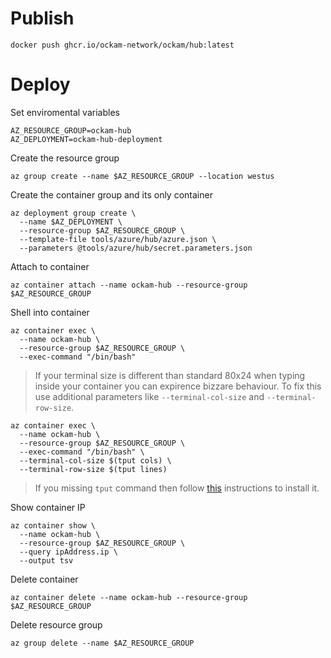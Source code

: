 # Publish

```
docker push ghcr.io/ockam-network/ockam/hub:latest
```

# Deploy

Set enviromental variables
```
AZ_RESOURCE_GROUP=ockam-hub
AZ_DEPLOYMENT=ockam-hub-deployment
```

Create the resource group
```
az group create --name $AZ_RESOURCE_GROUP --location westus
```

Create the container group and its only container
```
az deployment group create \
  --name $AZ_DEPLOYMENT \
  --resource-group $AZ_RESOURCE_GROUP \
  --template-file tools/azure/hub/azure.json \
  --parameters @tools/azure/hub/secret.parameters.json
```

Attach to container
```
az container attach --name ockam-hub --resource-group $AZ_RESOURCE_GROUP
```

Shell into container
```
az container exec \
  --name ockam-hub \
  --resource-group $AZ_RESOURCE_GROUP \
  --exec-command "/bin/bash"
```

> If your terminal size is different than standard 80x24 when typing inside your container you can expirence bizzare behaviour. To fix this use additional parameters like `--terminal-col-size` and `--terminal-row-size`.
>
```
az container exec \
  --name ockam-hub \
  --resource-group $AZ_RESOURCE_GROUP \
  --exec-command "/bin/bash" \
  --terminal-col-size $(tput cols) \
  --terminal-row-size $(tput lines)
```
>
> If you missing `tput` command then follow [this](https://command-not-found.com/tput) instructions to install it.

Show container IP
```
az container show \
  --name ockam-hub \
  --resource-group $AZ_RESOURCE_GROUP \
  --query ipAddress.ip \
  --output tsv
```

Delete container
```
az container delete --name ockam-hub --resource-group $AZ_RESOURCE_GROUP
```

Delete resource group
```
az group delete --name $AZ_RESOURCE_GROUP
```
